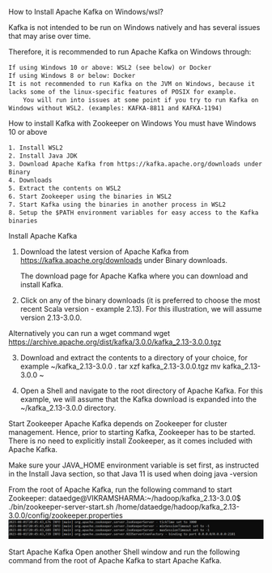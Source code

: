How to Install Apache Kafka on Windows/wsl?

Kafka is not intended to be run on Windows natively and has several issues that may arise over time.

Therefore, it is recommended to run Apache Kafka on Windows through:

    If using Windows 10 or above: WSL2 (see below) or Docker
    If using Windows 8 or below: Docker
    It is not recommended to run Kafka on the JVM on Windows, because it lacks some of the linux-specific features of POSIX for example. 
        You will run into issues at some point if you try to run Kafka on Windows without WSL2. (examples: KAFKA-8811 and KAFKA-1194)

How to install Kafka with Zookeeper on Windows
    You must have Windows 10 or above
    
    1. Install WSL2
    2. Install Java JDK 
    3. Download Apache Kafka from https://kafka.apache.org/downloads under Binary
    4. Downloads
    5. Extract the contents on WSL2
    6. Start Zookeeper using the binaries in WSL2
    7. Start Kafka using the binaries in another process in WSL2
    8. Setup the $PATH environment variables for easy access to the Kafka binaries

Install Apache Kafka

1. Download the latest version of Apache Kafka from https://kafka.apache.org/downloads under Binary downloads.

    The download page for Apache Kafka where you can download and install Kafka.
2. Click on any of the binary downloads (it is preferred to choose the most recent Scala version - example 2.13). For this illustration, we will assume version 2.13-3.0.0.

Alternatively you can run a wget command
    wget https://archive.apache.org/dist/kafka/3.0.0/kafka_2.13-3.0.0.tgz

3. Download and extract the contents to a directory of your choice, for example ~/kafka_2.13-3.0.0 .
    tar xzf kafka_2.13-3.0.0.tgz
    mv kafka_2.13-3.0.0 ~

4. Open a Shell and navigate to the root directory of Apache Kafka. For this example, we will assume that the Kafka download is expanded into the ~/kafka_2.13-3.0.0 directory.

Start Zookeeper
Apache Kafka depends on Zookeeper for cluster management. Hence, prior to starting Kafka, Zookeeper has to be started. There is no need to explicitly install Zookeeper, as it comes included with Apache Kafka.

Make sure your JAVA_HOME environment variable is set first, as instructed in the Install Java section, so that Java 11 is used when doing java -version

From the root of Apache Kafka, run the following command to start Zookeeper:
    dataedge@VIKRAMSHARMA:~/hadoop/kafka_2.13-3.0.0$ ./bin/zookeeper-server-start.sh /home/dataedge/hadoop/kafka_2.13-3.0.0/config/zookeeper.properties
                ![img.png](img.png)    

Start Apache Kafka
Open another Shell window and run the following command from the root of Apache Kafka to start Apache Kafka.
